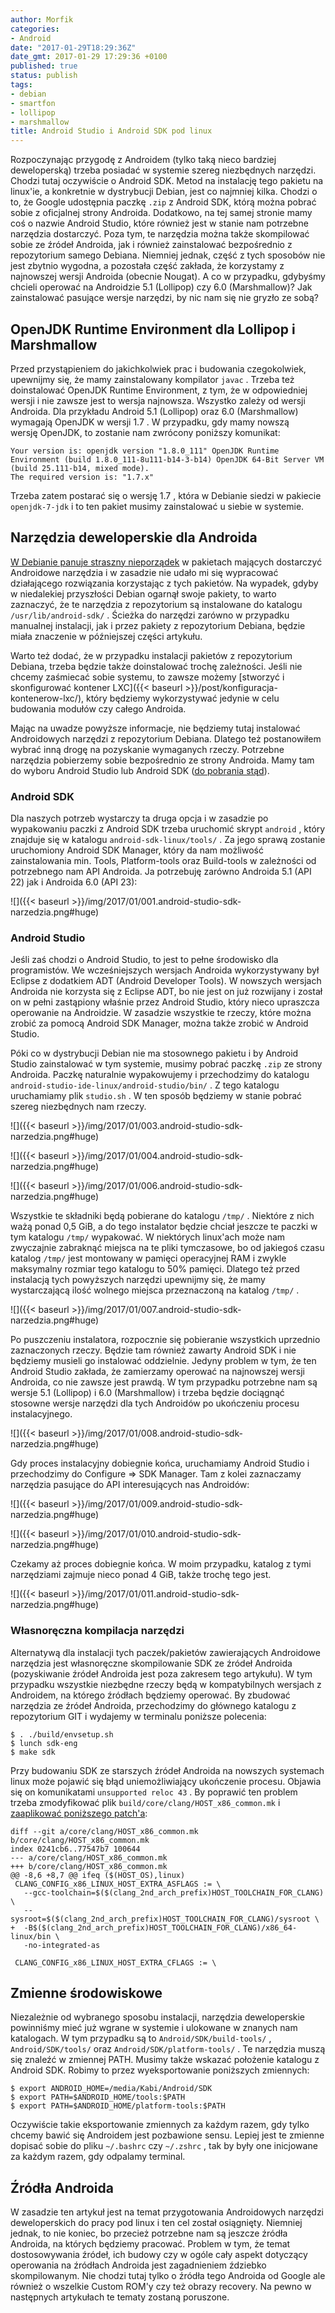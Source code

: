```yaml
---
author: Morfik
categories:
- Android
date: "2017-01-29T18:29:36Z"
date_gmt: 2017-01-29 17:29:36 +0100
published: true
status: publish
tags:
- debian
- smartfon
- lollipop
- marshmallow
title: Android Studio i Android SDK pod linux
---
```


Rozpoczynając przygodę z Androidem (tylko taką nieco bardziej deweloperską) trzeba posiadać w
systemie szereg niezbędnych narzędzi. Chodzi tutaj oczywiście o Android SDK. Metod na instalację
tego pakietu na linux'ie, a konkretnie w dystrybucji Debian, jest co najmniej kilka. Chodzi o to, że
Google udostępnia paczkę `.zip` z Android SDK, którą można pobrać sobie z oficjalnej strony
Androida. Dodatkowo, na tej samej stronie mamy coś o nazwie Android Studio, które również jest w
stanie nam potrzebne narzędzia dostarczyć. Poza tym, te narzędzia można także skompilować sobie ze
źródeł Androida, jak i również zainstalować bezpośrednio z repozytorium samego Debiana. Niemniej
jednak, część z tych sposobów nie jest zbytnio wygodna, a pozostała część zakłada, że korzystamy z
najnowszej wersji Androida (obecnie Nougat). A co w przypadku, gdybyśmy chcieli operować na
Androidzie 5.1 (Lollipop) czy 6.0 (Marshmallow)? Jak zainstalować pasujące wersje narzędzi, by nic
nam się nie gryzło ze sobą?

<!--more-->
## OpenJDK Runtime Environment dla Lollipop i Marshmallow

Przed przystąpieniem do jakichkolwiek prac i budowania czegokolwiek, upewnijmy się, że mamy
zainstalowany kompilator `javac` . Trzeba też doinstalować OpenJDK Runtime Environment, z tym, że w
odpowiedniej wersji i nie zawsze jest to wersja najnowsza. Wszystko zależy od wersji Androida. Dla
przykładu Android 5.1 (Lollipop) oraz 6.0 (Marshmallow) wymagają OpenJDK w wersji 1.7 . W przypadku,
gdy mamy nowszą wersję OpenJDK, to zostanie nam zwrócony poniższy
    komunikat:

    Your version is: openjdk version "1.8.0_111" OpenJDK Runtime Environment (build 1.8.0_111-8u111-b14-3-b14) OpenJDK 64-Bit Server VM (build 25.111-b14, mixed mode).
    The required version is: "1.7.x"

Trzeba zatem postarać się o wersję 1.7 , która w Debianie siedzi w pakiecie `openjdk-7-jdk` i to ten
pakiet musimy zainstalować u siebie w systemie.

## Narzędzia deweloperskie dla Androida

[W Debianie panuje straszny
nieporządek](https://wiki.debian.org/AndroidTools#Android.27s_upstream_version_names) w pakietach
mających dostarczyć Androidowe narzędzia i w zasadzie nie udało mi się wypracować działającego
rozwiązania korzystając z tych pakietów. Na wypadek, gdyby w niedalekiej przyszłości Debian ogarnął
swoje pakiety, to warto zaznaczyć, że te narzędzia z repozytorium są instalowane do katalogu
`/usr/lib/android-sdk/` . Ścieżka do narzędzi zarówno w przypadku manualnej instalacji, jak i przez
pakiety z repozytorium Debiana, będzie miała znaczenie w późniejszej części artykułu.

Warto też dodać, że w przypadku instalacji pakietów z repozytorium Debiana, trzeba będzie także
doinstalować trochę zależności. Jeśli nie chcemy zaśmiecać sobie systemu, to zawsze możemy [stworzyć
i skonfigurować kontener LXC]({{< baseurl >}}/post/konfiguracja-kontenerow-lxc/), który będziemy
wykorzystywać jedynie w celu budowania modułów czy całego Androida.

Mając na uwadze powyższe informacje, nie będziemy tutaj instalować Androidowych narzędzi z
repozytorium Debiana. Dlatego też postanowiłem wybrać inną drogę na pozyskanie wymaganych rzeczy.
Potrzebne narzędzia pobierzemy sobie bezpośrednio ze strony Androida. Mamy tam do wyboru Android
Studio lub Android SDK ([do pobrania stąd](https://developer.android.com/studio/index.html)).

### Android SDK

Dla naszych potrzeb wystarczy ta druga opcja i w zasadzie po wypakowaniu paczki z Android SDK trzeba
uruchomić skrypt `android` , który znajduje się w katalogu `android-sdk-linux/tools/` . Za jego
sprawą zostanie uruchomiony Android SDK Manager, który da nam możliwość zainstalowania min. Tools,
Platform-tools oraz Build-tools w zależności od potrzebnego nam API Androida. Ja potrzebuję zarówno
Androida 5.1 (API 22) jak i Androida 6.0 (API 23):

![]({{< baseurl >}}/img/2017/01/001.android-studio-sdk-narzedzia.png#huge)

### Android Studio

Jeśli zaś chodzi o Android Studio, to jest to pełne środowisko dla programistów. We wcześniejszych
wersjach Androida wykorzystywany był Eclipse z dodatkiem ADT (Android Developer Tools). W nowszych
wersjach Androida nie korzysta się z Eclipse ADT, bo nie jest on już rozwijany i został on w pełni
zastąpiony właśnie przez Android Studio, który nieco upraszcza operowanie na Androidzie. W zasadzie
wszystkie te rzeczy, które można zrobić za pomocą Android SDK Manager, można także zrobić w Android
Studio.

Póki co w dystrybucji Debian nie ma stosownego pakietu i by Android Studio zainstalować w tym
systemie, musimy pobrać paczkę `.zip` ze strony Androida. Paczkę naturalnie wypakowujemy i
przechodzimy do katalogu `android-studio-ide-linux/android-studio/bin/` . Z tego katalogu
uruchamiamy plik `studio.sh` . W ten sposób będziemy w stanie pobrać szereg niezbędnych nam rzeczy.

![]({{< baseurl >}}/img/2017/01/003.android-studio-sdk-narzedzia.png#huge)

![]({{< baseurl >}}/img/2017/01/004.android-studio-sdk-narzedzia.png#huge)

![]({{< baseurl >}}/img/2017/01/006.android-studio-sdk-narzedzia.png#huge)

Wszystkie te składniki będą pobierane do katalogu `/tmp/` . Niektóre z nich ważą ponad 0,5 GiB, a do
tego instalator będzie chciał jeszcze te paczki w tym katalogu `/tmp/` wypakować. W niektórych
linux'ach może nam zwyczajnie zabraknąć miejsca na te pliki tymczasowe, bo od jakiegoś czasu katalog
`/tmp/` jest montowany w pamięci operacyjnej RAM i zwykle maksymalny rozmiar tego katalogu to 50%
pamięci. Dlatego też przed instalacją tych powyższych narzędzi upewnijmy się, że mamy wystarczającą
ilość wolnego miejsca przeznaczoną na katalog `/tmp/` .

![]({{< baseurl >}}/img/2017/01/007.android-studio-sdk-narzedzia.png#huge)

Po puszczeniu instalatora, rozpocznie się pobieranie wszystkich uprzednio zaznaczonych rzeczy.
Będzie tam również zawarty Android SDK i nie będziemy musieli go instalować oddzielnie. Jedyny
problem w tym, że ten Android Studio zakłada, że zamierzamy operować na najnowszej wersji Androida,
co nie zawsze jest prawdą. W tym przypadku potrzebne nam są wersje 5.1 (Lollipop) i 6.0
(Marshmallow) i trzeba będzie dociągnąć stosowne wersje narzędzi dla tych Androidów po ukończeniu
procesu instalacyjnego.

![]({{< baseurl >}}/img/2017/01/008.android-studio-sdk-narzedzia.png#huge)

Gdy proces instalacyjny dobiegnie końca, uruchamiamy Android Studio i przechodzimy do Configure =\>
SDK Manager. Tam z kolei zaznaczamy narzędzia pasujące do API interesujących nas Androidów:

![]({{< baseurl >}}/img/2017/01/009.android-studio-sdk-narzedzia.png#huge)

![]({{< baseurl >}}/img/2017/01/010.android-studio-sdk-narzedzia.png#huge)

Czekamy aż proces dobiegnie końca. W moim przypadku, katalog z tymi narzędziami zajmuje nieco ponad
4 GiB, także trochę tego jest.

![]({{< baseurl >}}/img/2017/01/011.android-studio-sdk-narzedzia.png#huge)

### Własnoręczna kompilacja narzędzi

Alternatywą dla instalacji tych paczek/pakietów zawierających Androidowe narzędzia jest własnoręczne
skompilowanie SDK ze źródeł Androida (pozyskiwanie źródeł Androida jest poza zakresem tego
artykułu). W tym przypadku wszystkie niezbędne rzeczy będą w kompatybilnych wersjach z Androidem,
na którego źródłach będziemy operować. By zbudować narzędzia ze źródeł Androida, przechodzimy do
głównego katalogu z repozytorium GIT i wydajemy w terminalu poniższe polecenia:

    $ . ./build/envsetup.sh
    $ lunch sdk-eng
    $ make sdk

Przy budowaniu SDK ze starszych źródeł Androida na nowszych systemach linux może pojawić się błąd
uniemożliwiający ukończenie procesu. Objawia się on komunikatami `unsupported reloc 43` . By
poprawić ten problem trzeba zmodyfikować plik `build/core/clang/HOST_x86_common.mk` i [zaaplikować
poniższego
patch'a](https://oopsmonk.github.io/blog/2016/06/07/android-build-error-on-ubuntu-16-04-lts):

    diff --git a/core/clang/HOST_x86_common.mk b/core/clang/HOST_x86_common.mk
    index 0241cb6..77547b7 100644
    --- a/core/clang/HOST_x86_common.mk
    +++ b/core/clang/HOST_x86_common.mk
    @@ -8,6 +8,7 @@ ifeq ($(HOST_OS),linux)
     CLANG_CONFIG_x86_LINUX_HOST_EXTRA_ASFLAGS := \
       --gcc-toolchain=$($(clang_2nd_arch_prefix)HOST_TOOLCHAIN_FOR_CLANG) \
       --sysroot=$($(clang_2nd_arch_prefix)HOST_TOOLCHAIN_FOR_CLANG)/sysroot \
    +  -B$($(clang_2nd_arch_prefix)HOST_TOOLCHAIN_FOR_CLANG)/x86_64-linux/bin \
       -no-integrated-as

     CLANG_CONFIG_x86_LINUX_HOST_EXTRA_CFLAGS := \

## Zmienne środowiskowe

Niezależnie od wybranego sposobu instalacji, narzędzia deweloperskie powinniśmy mieć już wgrane w
systemie i ulokowane w znanych nam katalogach. W tym przypadku są to `Android/SDK/build-tools/` ,
`Android/SDK/tools/` oraz `Android/SDK/platform-tools/` . Te narzędzia muszą się znaleźć w zmiennej
PATH. Musimy także wskazać położenie katalogu z Android SDK. Robimy to przez wyeksportowanie
poniższych zmiennych:

    $ export ANDROID_HOME=/media/Kabi/Android/SDK
    $ export PATH=$ANDROID_HOME/tools:$PATH
    $ export PATH=$ANDROID_HOME/platform-tools:$PATH

Oczywiście takie eksportowanie zmiennych za każdym razem, gdy tylko chcemy bawić się Androidem jest
pozbawione sensu. Lepiej jest te zmienne dopisać sobie do pliku `~/.bashrc` czy `~/.zshrc` , tak by
były one inicjowane za każdym razem, gdy odpalamy terminal.

## Źródła Androida

W zasadzie ten artykuł jest na temat przygotowania Androidowych narzędzi deweloperskich do pracy pod
linux i ten cel został osiągnięty. Niemniej jednak, to nie koniec, bo przecież potrzebne nam są
jeszcze źródła Androida, na których będziemy pracować. Problem w tym, że temat dostosowywania
źródeł, ich budowy czy w ogóle cały aspekt dotyczący operowania na źródłach Androida jest
zagadnieniem ździebko skompilowanym. Nie chodzi tutaj tylko o źródła tego Androida od Google ale
również o wszelkie Custom ROM'y czy też obrazy recovery. Na pewno w następnych artykułach te tematy
zostaną poruszone.

